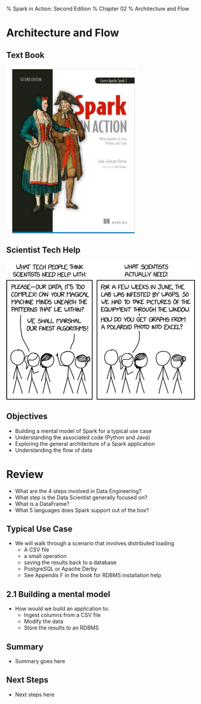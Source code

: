 % Spark in Action: Second Edition
% Chapter 02
% Architecture and Flow

# Architecture and Flow

## Text Book

![*itmd-521 textbook*](images/Spark-In-Action-V2.png "Spark In Action Book Cover Image")

## Scientist Tech Help

![*Scientist Tech Help*](images/scientist_tech_help.png "Scientist Tech Help Cartoon https://xkcd.com/2341/")

## Objectives

- Building a mental model of Spark for a typical use case
- Understanding the associated code (Python and Java)
- Exploring the general architecture of a Spark application
- Understanding the flow of data

# Review

- What are the 4 steps involved in Data Engineering?
- What step is the Data Scientist generally focused on?
- What is a DataFrame?
- What 5 languages does Spark support out of the box?

## Typical Use Case

- We will walk through a scenario that involves distributed loading
  - A CSV file
  - a small operation
  - saving the results back to a database
  - PostgreSQL or Apache Derby
  - See Appendix F in the book for RDBMS installation help

## 2.1 Building a mental model

- How would we build an application to:
  - Ingest columns from a CSV file
  - Modify the data
  - Store the results to an RDBMS

## Summary

- Summary goes here

## Next Steps

- Next steps here
